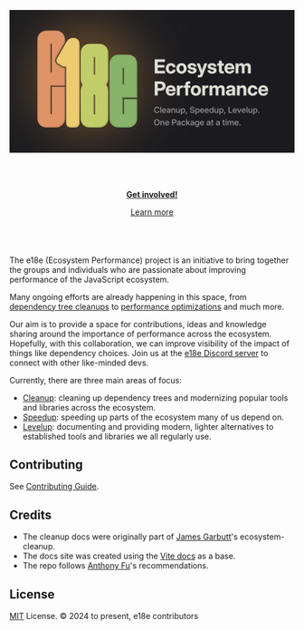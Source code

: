 ![e18e (Ecosystem Performance)](/docs/public/e18e-og-image.png)

<br><br>

<p align="center">
<a href="https://chat.e18e.dev"><b>Get involved!</b></a>
</p>
<p align="center">
 <a href="https://e18e.dev">Learn more</a>
</p>

<h4 align="center">

</h4>
<br>
<br>

The e18e (Ecosystem Performance) project is an initiative to bring together the groups and individuals who are passionate about improving performance of the JavaScript ecosystem.

Many ongoing efforts are already happening in this space, from [dependency tree cleanups](https://github.com/43081j/ecosystem-cleanup) to [performance optimizations](https://marvinh.dev/blog/speeding-up-javascript-ecosystem/) and much more.

Our aim is to provide a space for contributions, ideas and knowledge sharing around the importance of performance across the ecosystem. Hopefully, with this collaboration, we can improve visibility of the impact of things like dependency choices. Join us at the [e18e Discord server](https://chat.e18e.dev) to connect with other like-minded devs.

Currently, there are three main areas of focus:

- [Cleanup](https://e18e.dev/guide/cleanup): cleaning up dependency trees and modernizing popular tools and libraries across the ecosystem.
- [Speedup](https://e18e.dev/guide/speedup): speeding up parts of the ecosystem many of us depend on.
- [Levelup](https://e18e.dev/guide/levelup): documenting and providing modern, lighter alternatives to established tools and libraries we all regularly use.

## Contributing

See [Contributing Guide](https://github.com/e18e/e18e/blob/main/CONTRIBUTING.md).

## Credits

- The cleanup docs were originally part of [James Garbutt](https://github.com/43081j)'s ecosystem-cleanup.
- The docs site was created using the [Vite docs](https://vitejs.dev) as a base.
- The repo follows [Anthony Fu](https://github.com/antfu)'s recommendations.

## License

[MIT](./LICENSE) License. © 2024 to present, e18e contributors
